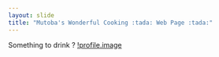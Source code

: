 ```yaml
---
layout: slide
title: "Mutoba's Wonderful Cooking :tada: Web Page :tada:"
---
```

Something to drink ?
[!profile.image](https://avatars1.githubusercontent.com/u/9919?s=200&v=4)
